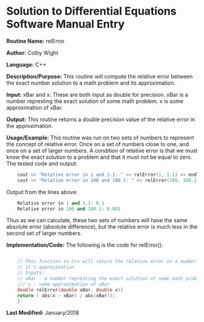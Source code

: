 # Solution to Differential Equations Software Manual Entry


**Routine Name:**           relError

**Author:** Colby Wight

**Language:** C++

**Description/Purpose:** This routine will compute the relative error between the exact number solution to a math problem and its approximation.

**Input:** xBar and x: These are both input as double for precision. xBar is a number represting the exact solution of some math problem. x is some approximation of xBar.

**Output:** This routine returns a double precision value of the relative error in the approximation.

**Usage/Example:** This routine was run on two sets of numbers to represent the concept of relative error. Once on a set of numbers close to one, and once on a set of larger numbers. A condition of relative error is that we must know the exact solution to a problem and that it must not be equal to zero. The tested code and output: 

```C++
    cout << "Relative error in 1 and 1.1: " << relError(1, 1.1) << endl;
    cout << "Relative error in 100 and 100.1: " << relError(100, 100.1) << endl;
```

Output from the lines above:
```C++
    Relative error in 1 and 1.1: 0.1
    Relative error in 100 and 100.1: 0.001
```
Thus as we can calculate, these two sets of numbers will have the same absolute error (absolute difference), but the relative error is much less in the second set of larger numbers. 

**Implementation/Code:** The following is the code for relError():

```C++

    // This function in C++ will return the relative error in a number and
    // it's approximation
    // Inputs:
    // xBar - a number represting the exact solution of some math problem
    /// x - some approximation of xBar
    double relError(double xBar, double x){
    return ( abs(x - xBar) / abs(xBar));
    }
```

**Last Modified:** January/2018
